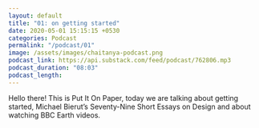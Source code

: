 ```yaml
---
layout: default
title: "01: on getting started"
date: 2020-05-01 15:15:15 +0530
categories: Podcast
permalink: "/podcast/01"
image: /assets/images/chaitanya-podcast.png
podcast_link: https://api.substack.com/feed/podcast/762806.mp3
podcast_duration: "08:03"
podcast_length:
---
```

Hello there! This is Put It On Paper, today we are talking about getting started, Michael Bierut’s Seventy-Nine Short Essays on Design and about watching BBC Earth videos.